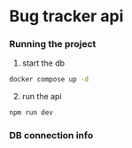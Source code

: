 # Bug tracker api

### Running the project
1. start the db
```bash
docker compose up -d
```
2. run the api
```bash
npm run dev
```
### DB connection info
